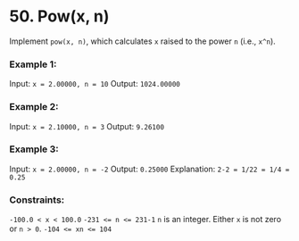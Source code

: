 # 50. Pow(x, n)  
  
Implement ```pow(x, n)```, which calculates ```x``` raised to the power ```n``` (i.e., ```x^n```).
 

### **Example 1:**
Input: ```x = 2.00000, n = 10```
Output: ```1024.00000```

### **Example 2:**
Input: ```x = 2.10000, n = 3```
Output: ```9.26100```

### **Example 3:**
Input: ```x = 2.00000, n = -2```
Output: ```0.25000```
Explanation: ```2-2 = 1/22 = 1/4 = 0.25```
 

### **Constraints:**
```-100.0 < x < 100.0```
```-231 <= n <= 231-1```
```n``` is an integer.
Either ```x``` is not zero or ```n > 0```.
```-104 <= xn <= 104```
